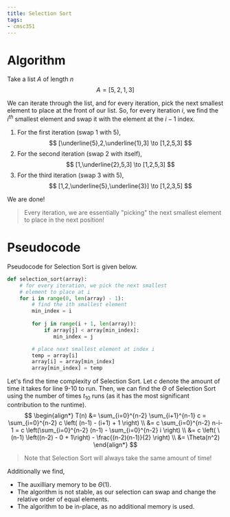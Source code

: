 ```yaml
---
title: Selection Sort
tags:
- cmsc351
---
```


# Algorithm 
Take a list $A$ of length $n$
$$
        A = [5,2,1,3]
$$

We can iterate through the list, and for every iteration, pick the next smallest element to place at the front of our list. So, for every iteration $i$, we find the $i^{th}$ smallest element and swap it with the element at the $i-1$ index.
1. For the first iteration (swap 1 with 5),
   $$
        [\underline{5},2,\underline{1},3] \to [1,2,5,3]
   $$
2. For the second iteration (swap 2 with itself),
   $$
        [1,\underline{2},5,3] \to [1,2,5,3]
   $$
3. For the third iteration (swap 3 with 5),
   $$
        [1,2,\underline{5},\underline{3}] \to [1,2,3,5]
   $$

We are done!
> Every iteration, we are essentially "picking" the next smallest element to place in the next position!

# Pseudocode
Pseudocode for Selection Sort is given below.

```python
def selection_sort(array):
    # for every iteration, we pick the next smallest
    # element to place at i
    for i in range(0, len(array) - 1):
        # find the ith smallest element
        min_index = i
        
        for j in range(i + 1, len(array)):
            if array[j] < array[min_index]:
               min_index = j

        # place next smallest element at index i
        temp = array[i]
        array[i] = array[min_index]
        array[min_index] = temp
```

Let's find the time complexity of Selection Sort. Let $c$ denote the amount of time it takes for line 9-10 to run. Then, we can find the $\Theta$ of Selection Sort using the number of times $t_{10}$ runs (as it has the most significant contribution to the runtime).
$$
\begin{align*}
        T(n) &= \sum_{i=0}^{n-2} \sum_{i+1}^{n-1} c = \sum_{i=0}^{n-2} c \left( (n-1) - (i+1) + 1 \right) \\
        &= c \sum_{i=0}^{n-2} n-i-1 = c \left(\sum_{i=0}^{n-2} (n-1) - \sum_{i=0}^{n-2} i \right) \\
        &= c \left( \ (n-1) \left((n-2) - 0 + 1\right) - \frac{(n-2)(n-1)}{2} \right) \\
        &= \Theta(n^2)
\end{align*}
$$
> Note that Selection Sort will always take the same amount of time!

Additionally we find,
- The auxilliary memory to be $\Theta(1)$.
- The algorithm is not stable, as our selection can swap and change the relative order of equal elements.
- The algorithm to be in-place, as no additional memory is used.

